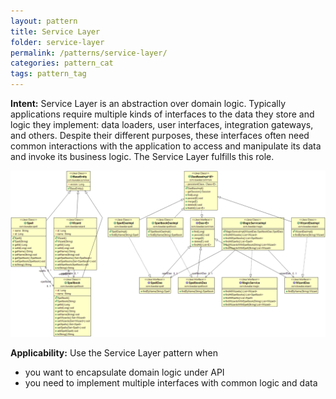 ```yaml
---
layout: pattern
title: Service Layer
folder: service-layer
permalink: /patterns/service-layer/
categories: pattern_cat
tags: pattern_tag
---
```


**Intent:** Service Layer is an abstraction over domain logic. Typically
applications require multiple kinds of interfaces to the data they store and
logic they implement: data loaders, user interfaces, integration gateways, and
others. Despite their different purposes, these interfaces often need common
interactions with the application to access and manipulate its data and invoke
its business logic. The Service Layer fulfills this role.

![alt text](./etc/service-layer.png "Service Layer")

**Applicability:** Use the Service Layer pattern when

* you want to encapsulate domain logic under API
* you need to implement multiple interfaces with common logic and data
